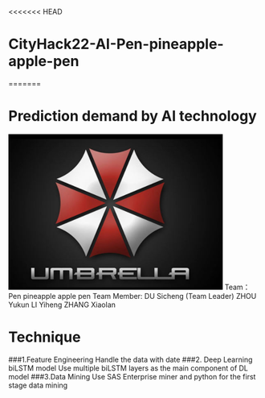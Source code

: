 <<<<<<< HEAD
# CityHack22-AI-Pen-pineapple-apple-pen
=======
# Prediction demand by AI technology
![Umbrella](Umbrella.png)
Team：Pen pineapple apple pen
Team Member: DU Sicheng (Team Leader)
            ZHOU Yukun
            LI Yiheng
            ZHANG Xiaolan
# Technique
###1.Feature Engineering
Handle the data with date 
###2. Deep Learning biLSTM model
Use multiple biLSTM layers as the main component of DL model
###3.Data Mining
Use SAS Enterprise miner and python for the first stage data mining
